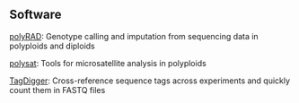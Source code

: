 ## Software

[polyRAD](https://github.com/lvclark/polyRAD): Genotype calling and imputation
from sequencing data in polyploids and diploids

[polysat](https://github.com/lvclark/polysat): Tools for microsatellite analysis
in polyploids

[TagDigger](https://github.com/lvclark/tagdigger): Cross-reference sequence tags
across experiments and quickly count them in FASTQ files
